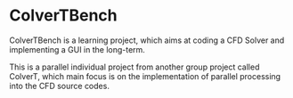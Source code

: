 # ColverTBench
ColverTBench is a learning project, which aims at coding a CFD Solver and implementing a GUI in the long-term.

This is a parallel individual project from another group project called ColverT, which main focus is on the implementation of parallel processing into the CFD source codes.
